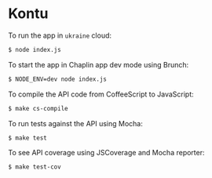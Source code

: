 # Kontu

To run the app in `ukraine` cloud:

```bash
$ node index.js
```

To start the app in Chaplin app dev mode using Brunch:

```bash
$ NODE_ENV=dev node index.js
```

To compile the API code from CoffeeScript to JavaScript:

```bash
$ make cs-compile
```

To run tests against the API using Mocha:

```bash
$ make test
```

To see API coverage using JSCoverage and Mocha reporter:

```bash
$ make test-cov
```